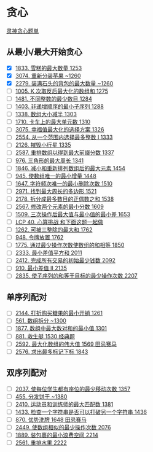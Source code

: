 # 贪心
[灵神贪心题单](https://leetcode.cn/circle/discuss/g6KTKL/)

## 从最小/最大开始贪心
- [x] [1833. 雪糕的最大数量 1253](https://leetcode.cn/problems/maximum-ice-cream-bars/)
- [x] [3074. 重新分装苹果 ~1260](https://leetcode.cn/problems/apple-redistribution-into-boxes/)
- [x] [2279. 装满石头的背包的最大数量 ~1260](https://leetcode.cn/problems/maximum-bags-with-full-capacity-of-rocks/)
- [ ] [1005. K 次取反后最大化的数组和 1275](https://leetcode.cn/problems/maximize-sum-of-array-after-k-negations/)
- [ ] [1481. 不同整数的最少数目 1284](https://leetcode.cn/problems/least-number-of-unique-integers-after-k-removals/)
- [ ] [1403. 非递增顺序的最小子序列 1288](https://leetcode.cn/problems/minimum-subsequence-in-non-increasing-order/)
- [ ] [1338. 数组大小减半 1303](https://leetcode.cn/problems/reduce-array-size-to-the-half/)
- [ ] [1710. 卡车上的最大单元数 1310](https://leetcode.cn/problems/maximum-units-on-a-truck/)
- [ ] [3075. 幸福值最大化的选择方案 1326](https://leetcode.cn/problems/maximize-happiness-of-selected-children/)
- [ ] [2554. 从一个范围内选择最多整数 I 1333](https://leetcode.cn/problems/maximum-number-of-integers-to-choose-from-a-range-i/)
- [ ] [2126. 摧毁小行星 1335](https://leetcode.cn/problems/destroying-asteroids/)
- [ ] [2587. 重排数组以得到最大前缀分数 1337](https://leetcode.cn/problems/rearrange-array-to-maximize-prefix-score/)
- [ ] [976. 三角形的最大周长 1341](https://leetcode.cn/problems/largest-perimeter-triangle/)
- [ ] [1846. 减小和重新排列数组后的最大元素 1454](https://leetcode.cn/problems/maximum-element-after-decreasing-and-rearranging/)
- [ ] [945. 使数组唯一的最小增量 1448](https://leetcode.cn/problems/minimum-increment-to-make-array-unique/)
- [ ] [1647. 字符频次唯一的最小删除次数 1510](https://leetcode.cn/problems/minimum-deletions-to-make-character-frequencies-unique/)
- [ ] [2971. 找到最大周长的多边形 1521](https://leetcode.cn/problems/find-polygon-with-the-largest-perimeter/)
- [ ] [2178. 拆分成最多数目的正偶数之和 1538](https://leetcode.cn/problems/maximum-split-of-positive-even-integers/)
- [ ] [2567. 修改两个元素的最小分数 1609](https://leetcode.cn/problems/minimum-score-by-changing-two-elements/)
- [ ] [1509. 三次操作后最大值与最小值的最小差 1653](https://leetcode.cn/problems/minimum-difference-between-largest-and-smallest-value-in-three-moves/)
- [ ] [LCP 40. 心算挑战 和下面这题一起做](https://leetcode.cn/problems/uOAnQW/)
- [ ] [1262. 可被三整除的最大和 1762](https://leetcode.cn/problems/greatest-sum-divisible-by-three/)
- [ ] [948. 令牌放置 1762](https://leetcode.cn/problems/bag-of-tokens/)
- [ ] [1775. 通过最少操作次数使数组的和相等 1850](https://leetcode.cn/problems/equal-sum-arrays-with-minimum-number-of-operations/)
- [ ] [2333. 最小差值平方和 2011](https://leetcode.cn/problems/minimum-sum-of-squared-difference/)
- [ ] [2412. 完成所有交易的初始最少钱数 2092](https://leetcode.cn/problems/minimum-money-required-before-transactions/)
- [ ] [910. 最小差值 II 2135](https://leetcode.cn/problems/smallest-range-ii/)
- [ ] [2835. 使子序列的和等于目标的最少操作次数 2207](https://leetcode.cn/problems/minimum-operations-to-form-subsequence-with-target-sum/)

## 单序列配对
- [ ] [2144. 打折购买糖果的最小开销 1261](https://leetcode.cn/problems/minimum-cost-of-buying-candies-with-discount/)
- [ ] [561. 数组拆分 ~1300](https://leetcode.cn/problems/array-partition/)
- [ ] [1877. 数组中最大数对和的最小值 1301](https://leetcode.cn/problems/minimize-maximum-pair-sum-in-array/)
- [ ] [881. 救生艇 1530 经典题](https://leetcode.cn/problems/boats-to-save-people/)
- [ ] [2592. 最大化数组的伟大值 1569 田忌赛马](https://leetcode.cn/problems/maximize-greatness-of-an-array/)
- [ ] [2576. 求出最多标记下标 1843](https://leetcode.cn/problems/find-the-maximum-number-of-marked-indices/)

## 双序列配对
- [ ] [2037. 使每位学生都有座位的最少移动次数 1357](https://leetcode.cn/problems/minimum-number-of-moves-to-seat-everyone/)
- [ ] [455. 分发饼干 ~1380](https://leetcode.cn/problems/assign-cookies/)
- [ ] [2410. 运动员和训练师的最大匹配数 1381](https://leetcode.cn/problems/maximum-matching-of-players-with-trainers/)
- [ ] [1433. 检查一个字符串是否可以打破另一个字符串 1436](https://leetcode.cn/problems/check-if-a-string-can-break-another-string/)
- [ ] [870. 优势洗牌 1648 田忌赛马](https://leetcode.cn/problems/advantage-shuffle/)
- [ ] [2449. 使数组相似的最少操作次数 2076](https://leetcode.cn/problems/minimum-number-of-operations-to-make-arrays-similar/)
- [ ] [1889. 装包裹的最小浪费空间 2214](https://leetcode.cn/problems/minimum-space-wasted-from-packaging/)
- [ ] [2561. 重排水果 2222](https://leetcode.cn/problems/rearranging-fruits/)